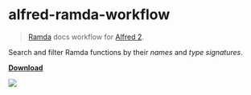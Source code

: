 # alfred-ramda-workflow

> [Ramda](http://ramdajs.com/) docs workflow for [Alfred 2](http://www.alfredapp.com/).

Search and filter Ramda functions by their *names* and *type signatures*.

**[Download](http://j.mp/alfred-ramda-workflow)**

![](https://raw.githubusercontent.com/raine/alfred-ramda-workflow/media/screenshot.png)
